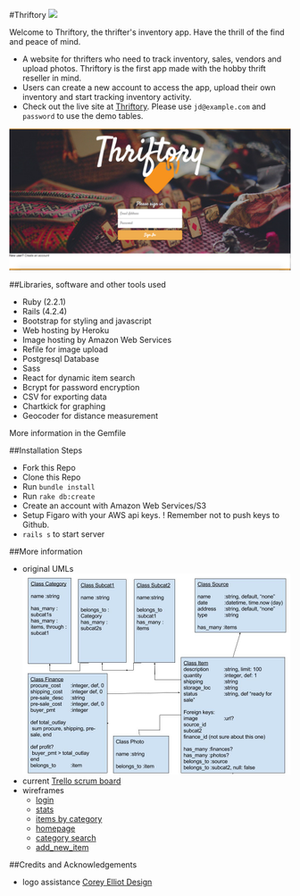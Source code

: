 #Thriftory
<a href="https://codeclimate.com/github/mmdotz/Thriftory"><img src="https://codeclimate.com/github/mmdotz/Thriftory/badges/gpa.svg" /></a>

Welcome to Thriftory, the thrifter's inventory app.
Have the thrill of the find and peace of mind.

- A website for thrifters who need to track inventory, sales, vendors and upload
photos. Thriftory is the first app made with the hobby thrift reseller in mind.
- Users can create a new account to access the app, upload their own inventory and
start tracking inventory activity.
- Check out the live site at [Thriftory](https://thriftory.herokuapp.com).
Please use `jd@example.com` and `password` to use the demo tables.

![loginpage](/docs/frontpage.png?raw=true "Thriftory")

##Libraries, software and other tools used
- Ruby (2.2.1)
- Rails (4.2.4)
- Bootstrap for styling and javascript
- Web hosting by Heroku
- Image hosting by Amazon Web Services
- Refile for image upload
- Postgresql Database
- Sass
- React for dynamic item search
- Bcrypt for password encryption
- CSV for exporting data
- Chartkick for graphing
- Geocoder for distance measurement

More information in the Gemfile

##Installation Steps
- Fork this Repo
- Clone this Repo
- Run `bundle install`
- Run `rake db:create`
- Create an account with Amazon Web Services/S3
- Setup Figaro with your AWS api keys.  ! Remember not to push keys to Github.
- `rails s` to start server

##More information
- original UMLs ![UMLs](/docs/UMLorig.png)
- current [Trello scrum board](https://trello.com/b/BvRjL9bK/thriftory)
- wireframes
	- [login](/docs/login.png)
	- [stats](/docs/stats.png)
   - [items by category](/docs/items_by_category.png)
   - [homepage](/docs/home.png)
   - [category search](/docs/choose_category.png)
   - [add_new_item](/docs/add_inventory.png)

##Credits and Acknowledgements
- logo assistance [Corey Elliot Design](https://www.linkedin.com/in/coreyaelliott)

